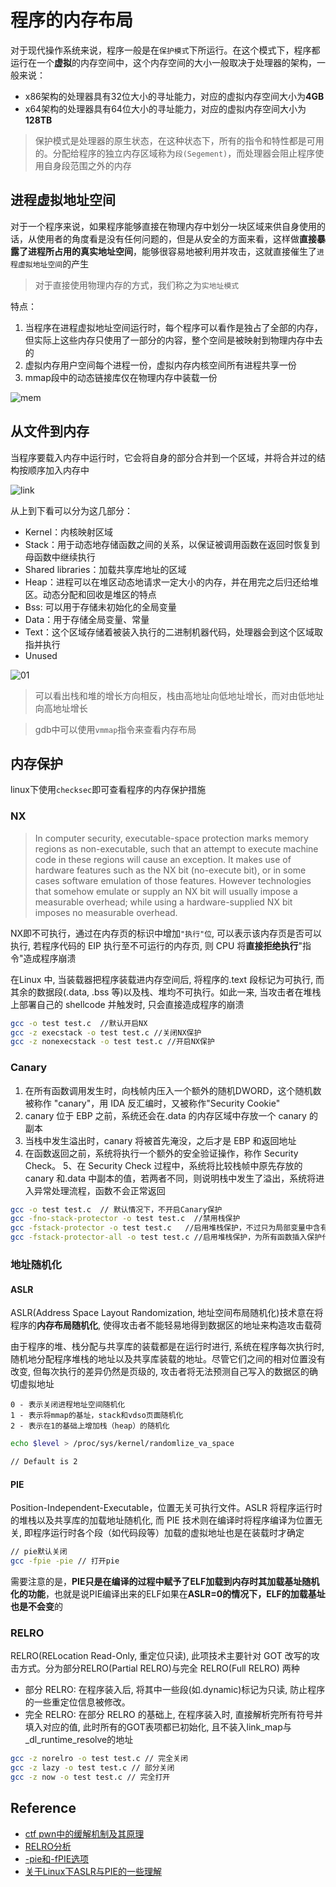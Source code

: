 # 程序的内存布局

对于现代操作系统来说，程序一般是在`保护模式`下所运行。在这个模式下，程序都运行在一个**虚拟**的内存空间中，这个内存空间的大小一般取决于处理器的架构，一般来说：

- x86架构的处理器具有32位大小的寻址能力，对应的虚拟内存空间大小为**4GB**
- x64架构的处理器具有64位大小的寻址能力，对应的虚拟内存空间大小为**128TB**

> 保护模式是处理器的原生状态，在这种状态下，所有的指令和特性都是可用的。分配给程序的独立内存区域称为`段(Segement)`，而处理器会阻止程序使用自身段范围之外的内存

## 进程虚拟地址空间

对于一个程序来说，如果程序能够直接在物理内存中划分一块区域来供自身使用的话，从使用者的角度看是没有任何问题的，但是从安全的方面来看，这样做**直接暴露了进程所占用的真实地址空间**，能够很容易地被利用并攻击，这就直接催生了`进程虚拟地址空间`的产生

> 对于直接使用物理内存的方式，我们称之为`实地址模式`

特点：

1. 当程序在进程虚拟地址空间运行时，每个程序可以看作是独占了全部的内存，但实际上这些内存只使用了一部分的内容，整个空间是被映射到物理内存中去的
2. 虚拟内存用户空间每个进程一份，虚拟内存内核空间所有进程共享一份
3. mmap段中的动态链接库仅在物理内存中装载一份

![mem](./img/mem.png)

## 从文件到内存

当程序要载入内存中运行时，它会将自身的部分合并到一个区域，并将合并过的结构按顺序加入内存中

![link](./img/linkj.png)

从上到下看可以分为这几部分：

- Kernel：内核映射区域
- Stack：用于动态地存储函数之间的关系，以保证被调用函数在返回时恢复到母函数中继续执行
- Shared libraries：加载共享库地址的区域
- Heap：进程可以在堆区动态地请求一定大小的内存，并在用完之后归还给堆区。动态分配和回收是堆区的特点
- Bss: 可以用于存储未初始化的全局变量
- Data：用于存储全局变量、常量
- Text：这个区域存储着被装入执行的二进制机器代码，处理器会到这个区域取指并执行
- Unused

![01](./img/3.png)

> 可以看出栈和堆的增长方向相反，栈由高地址向低地址增长，而对由低地址向高地址增长

> gdb中可以使用`vmmap`指令来查看内存布局

## 内存保护

linux下使用`checksec`即可查看程序的内存保护措施

### NX

> In computer security, executable-space protection marks memory regions as non-executable, such that an attempt to execute machine code in these regions will cause an exception. It makes use of hardware features such as the NX bit (no-execute bit), or in some cases software emulation of those features. However technologies that somehow emulate or supply an NX bit will usually impose a measurable overhead; while using a hardware-supplied NX bit imposes no measurable overhead.

NX即不可执行，通过在内存页的标识中增加`"执行"位`, 可以表示该内存页是否可以执行, 若程序代码的 EIP 执行至不可运行的内存页, 则 CPU 将**直接拒绝执行**"指令"造成程序崩溃

在Linux 中, 当装载器把程序装载进内存空间后, 将程序的.text 段标记为可执行, 而其余的数据段(.data, .bss 等)以及栈、堆均不可执行。如此一来, 当攻击者在堆栈上部署自己的 shellcode 并触发时, 只会直接造成程序的崩溃

```bash
gcc -o test test.c  //默认开启NX
gcc -z execstack -o test test.c //关闭NX保护
gcc -z nonexecstack -o test test.c //开启NX保护
```

### Canary

1. 在所有函数调用发生时，向栈帧内压入一个额外的随机DWORD，这个随机数被称作
"canary"，用 IDA 反汇编时，又被称作"Security Cookie"
2. canary 位于 EBP 之前，系统还会在.data 的内存区域中存放一个 canary 的副本
3. 当栈中发生溢出时，canary 将被首先淹没，之后才是 EBP 和返回地址
4. 在函数返回之前，系统将执行一个额外的安全验证操作，称作 Security Check。 5、在 Security Check 过程中，系统将比较栈帧中原先存放的 canary 和.data 中副本的值，若两者不同，则说明栈中发生了溢出，系统将进入异常处理流程，函数不会正常返回

```bash
gcc -o test test.c  // 默认情况下，不开启Canary保护
gcc -fno-stack-protector -o test test.c  //禁用栈保护
gcc -fstack-protector -o test test.c   //启用堆栈保护，不过只为局部变量中含有 char 数组的函数插入保护代码
gcc -fstack-protector-all -o test test.c //启用堆栈保护，为所有函数插入保护代码
```

### 地址随机化

#### ASLR

ASLR(Address Space Layout Randomization, 地址空间布局随机化)技术意在将程序的**内存布局随机化**, 使得攻击者不能轻易地得到数据区的地址来构造攻击载荷

由于程序的堆、栈分配与共享库的装载都是在运行时进行, 系统在程序每次执行时, 随机地分配程序堆栈的地址以及共享库装载的地址。尽管它们之间的相对位置没有改变, 但每次执行的差异仍然是页级的, 攻击者将无法预测自己写入的数据区的确切虚拟地址

```text
0 - 表示关闭进程地址空间随机化
1 - 表示将mmap的基址，stack和vdso页面随机化
2 - 表示在1的基础上增加栈（heap）的随机化
```

```bash
echo $level > /proc/sys/kernel/randomlize_va_space

// Default is 2
```

#### PIE

Position-Independent-Executable，位置无关可执行文件。ASLR 将程序运行时的堆栈以及共享库的加载地址随机化, 而 PIE 技术则在编译时将程序编译为位置无关, 即程序运行时各个段（如代码段等）加载的虚拟地址也是在装载时才确定

```bash
// pie默认关闭
gcc -fpie -pie // 打开pie
```

需要注意的是，**PIE只是在编译的过程中赋予了ELF加载到内存时其加载基址随机化的功能**，也就是说PIE编译出来的ELF如果在**ASLR=0的情况下，ELF的加载基址也是不会变**的

### RELRO

RELRO(RELocation Read-Only, 重定位只读), 此项技术主要针对 GOT 改写的攻击方式。分为部分RELRO(Partial RELRO)与完全 RELRO(Full RELRO) 两种

- 部分 RELRO: 在程序装入后, 将其中一些段(如.dynamic)标记为只读, 防止程序的一些重定位信息被修改。
- 完全 RELRO: 在部分 RELRO 的基础上, 在程序装入时, 直接解析完所有符号并填入对应的值, 此时所有的GOT表项都已初始化, 且不装入link_map与_dl_runtime_resolve的地址

```bash
gcc -z norelro -o test test.c // 完全关闭
gcc -z lazy -o test test.c // 部分关闭
gcc -z now -o test test.c // 完全打开
```

## Reference

- [ctf pwn中的缓解机制及其原理](https://eternalsakura13.com/2018/03/25/aslr/)
- [RELRO分析](https://hardenedlinux.github.io/2016/11/25/RelRO.html)
- [-pie和-fPIE选项](https://richardustc.github.io/2013-05-21-2013-05-21-pie.html)
- [关于Linux下ASLR与PIE的一些理解](https://www.cnblogs.com/rec0rd/p/7646857.html)
